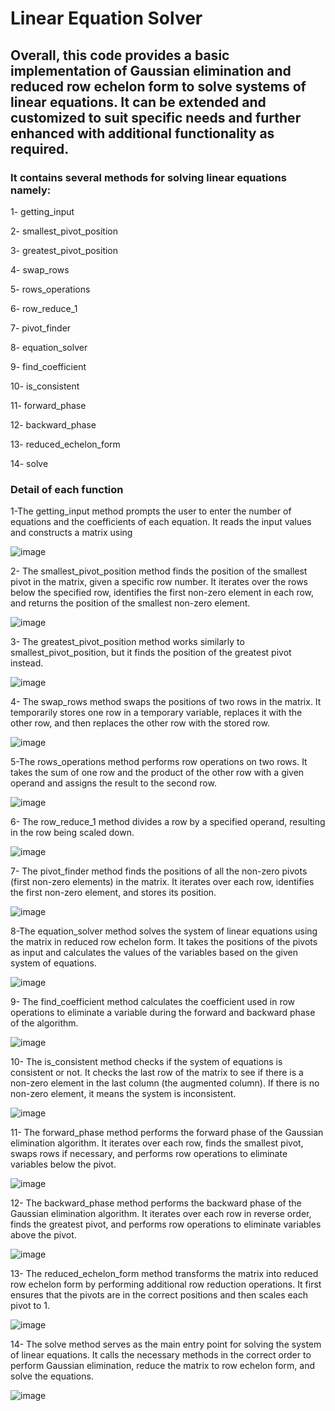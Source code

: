 # Linear Equation Solver

## Overall, this code provides a basic implementation of Gaussian elimination and reduced row echelon form to solve systems of linear equations. It can be extended and customized to suit specific needs and further enhanced with additional functionality as required.

### It contains several methods  for solving linear equations namely:
1- getting_input

2- smallest_pivot_position

3- greatest_pivot_position

4- swap_rows

5- rows_operations

6- row_reduce_1

7- pivot_finder

8- equation_solver

9- find_coefficient

10- is_consistent

11- forward_phase

12- backward_phase

13- reduced_echelon_form

14- solve

### Detail of each function
1-The getting_input method prompts the user to enter the number of equations and the coefficients of each equation. It reads the input values and constructs a matrix using 

![image](https://github.com/PouriaAzadehR/LA-Linear-Equation-Solver/assets/93463377/36156b9c-cf3a-4693-a000-ed65817894b2)




2- The smallest_pivot_position method finds the position of the smallest pivot in the matrix, given a specific row number. It iterates over the rows below the specified row, identifies the first non-zero element in each row, and returns the position of the smallest non-zero element.

![image](https://github.com/PouriaAzadehR/LA-Linear-Equation-Solver/assets/93463377/6fdc243f-028a-4abf-9495-accaadc5df6e)



3- The greatest_pivot_position method works similarly to smallest_pivot_position, but it finds the position of the greatest pivot instead.

![image](https://github.com/PouriaAzadehR/LA-Linear-Equation-Solver/assets/93463377/80fc3648-bc95-48a4-af2c-95a69a74e2eb)



4- The swap_rows method swaps the positions of two rows in the matrix. It temporarily stores one row in a temporary variable, replaces it with the other row, and then replaces the other row with the stored row.

![image](https://github.com/PouriaAzadehR/LA-Linear-Equation-Solver/assets/93463377/4a3a470f-e160-4b60-841d-716c8c2aa222)



5-The rows_operations method performs row operations on two rows. It takes the sum of one row and the product of the other row with a given operand and assigns the result to the second row.

![image](https://github.com/PouriaAzadehR/LA-Linear-Equation-Solver/assets/93463377/d4ba272b-d865-43f2-a977-0da4ce4ca315)


6- The row_reduce_1 method divides a row by a specified operand, resulting in the row being scaled down.

![image](https://github.com/PouriaAzadehR/LA-Linear-Equation-Solver/assets/93463377/a4c15de7-5523-4ee3-9bc0-833b1a99ce30)



7- The pivot_finder method finds the positions of all the non-zero pivots (first non-zero elements) in the matrix. It iterates over each row, identifies the first non-zero element, and stores its position.

![image](https://github.com/PouriaAzadehR/LA-Linear-Equation-Solver/assets/93463377/e487cd4e-b955-4c2e-9919-63d6922dfc35)


8-The equation_solver method solves the system of linear equations using the matrix in reduced row echelon form. It takes the positions of the pivots as input and calculates the values of the variables based on the given system of equations.

![image](https://github.com/PouriaAzadehR/LA-Linear-Equation-Solver/assets/93463377/c78ad840-1312-4885-bd70-99062a31561e)



9- The find_coefficient method calculates the coefficient used in row operations to eliminate a variable during the forward and backward phase of the algorithm.

![image](https://github.com/PouriaAzadehR/LA-Linear-Equation-Solver/assets/93463377/09509830-532a-4aa7-857f-f363f49f4e03)



10- The is_consistent method checks if the system of equations is consistent or not. It checks the last row of the matrix to see if there is a non-zero element in the last column (the augmented column). If there is no non-zero element, it means the system is inconsistent.

![image](https://github.com/PouriaAzadehR/LA-Linear-Equation-Solver/assets/93463377/98d01ff0-4558-4486-a34b-bc1402d0ee31)



11- The forward_phase method performs the forward phase of the Gaussian elimination algorithm. It iterates over each row, finds the smallest pivot, swaps rows if necessary, and performs row operations to eliminate variables below the pivot.

![image](https://github.com/PouriaAzadehR/LA-Linear-Equation-Solver/assets/93463377/f966c240-e167-4e99-b75c-6304ce58f2ed)



12- The backward_phase method performs the backward phase of the Gaussian elimination algorithm. It iterates over each row in reverse order, finds the greatest pivot, and performs row operations to eliminate variables above the pivot.

![image](https://github.com/PouriaAzadehR/LA-Linear-Equation-Solver/assets/93463377/dddf8791-73da-44b3-8e84-814a41ce13f0)



13- The reduced_echelon_form method transforms the matrix into reduced row echelon form by performing additional row reduction operations. It first ensures that the pivots are in the correct positions and then scales each pivot to 1.

![image](https://github.com/PouriaAzadehR/LA-Linear-Equation-Solver/assets/93463377/1159fd94-dd93-4333-8909-ee9aac4dd3a7)




14- The solve method serves as the main entry point for solving the system of linear equations. It calls the necessary methods in the correct order to perform Gaussian elimination, reduce the matrix to row echelon form, and solve the equations.

![image](https://github.com/PouriaAzadehR/LA-Linear-Equation-Solver/assets/93463377/a0f953bb-16b3-4e39-b6e8-770d20c8b929)
